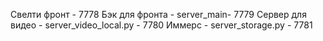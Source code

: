 Свелти фронт - 7778
Бэк для фронта - server_main- 7779
Сервер для видео - server_video_local.py - 7780
Иммерс - server_storage.py - 7781
